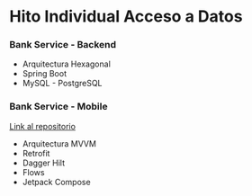 # Hito Individual Acceso a Datos

### Bank Service - Backend

* Arquitectura Hexagonal
* Spring Boot
* MySQL - PostgreSQL

### Bank Service - Mobile

<a href="https://github.com/sebas2409/hitoIndividual">Link al repositorio</a>

* Arquitectura MVVM
* Retrofit
* Dagger Hilt
* Flows
* Jetpack Compose
